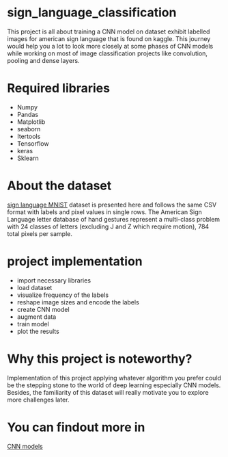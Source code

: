# sign_language_classification
This project is all about training a CNN model on dataset exhibit labelled images for american sign language that is found on kaggle.
This journey would help you a lot to look more closely at some phases of CNN models while working on most of image classification projects like convolution, pooling and dense layers.
# Required libraries
+ Numpy
+ Pandas
+ Matplotlib
+ seaborn
+ Itertools
+ Tensorflow
+ keras
+ Sklearn
# About the dataset
[sign language MNIST](https://www.kaggle.com/datasets/datamunge/sign-language-mnist) dataset is presented here and follows the same CSV format with labels and pixel values in single rows. The American Sign Language letter database of hand gestures represent a multi-class problem with 24 classes of letters (excluding J and Z which require motion), 784 total pixels per sample.
# project implementation
+ import necessary libraries
+ load dataset
+ visualize frequency of the labels
+ reshape image sizes and encode the labels
+ create CNN model
+ augment data
+ train model
+ plot the results
# Why this project is noteworthy?
Implementation of this project applying whatever algorithm you prefer could be the stepping stone to the world of deep learning especially CNN models. Besides, the familiarity of this dataset will really motivate you to explore more challenges later.
# You can findout more in
[CNN models](https://towardsdatascience.com/5-most-well-known-cnn-architectures-visualized-af76f1f0065e)
